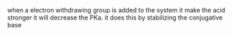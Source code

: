 
when a electron withdrawing group is added to the system it make the acid stronger it will decrease the PKa. it does this by stabilizing the conjugative base 